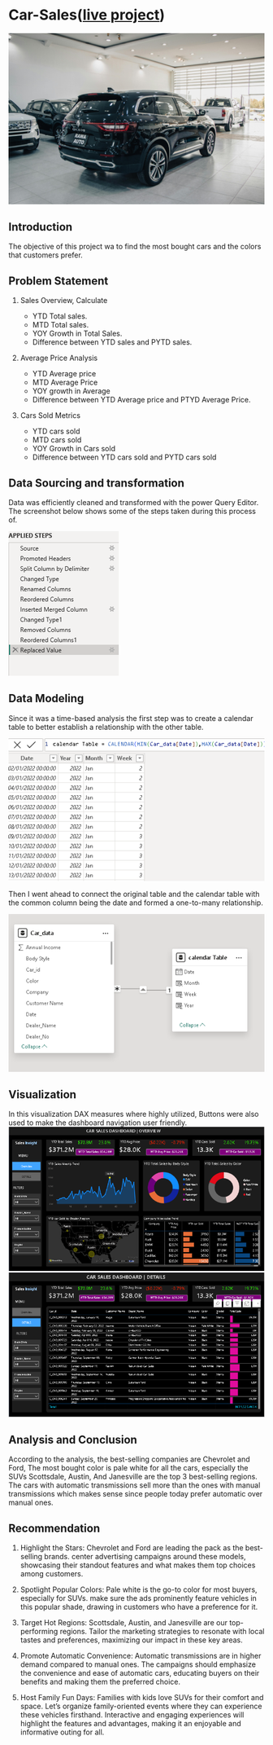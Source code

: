 # Car-Sales([live project](https://app.powerbi.com/links/UxoaFkyT3M?ctid=ae6b8ae8-c4ed-48a6-90ac-578b536f4451&pbi_source=linkShare))

![](yard.jpg)
## Introduction 
The objective of this project wa to find the most bought cars and the colors that customers prefer. 
## Problem Statement


1. Sales Overview, Calculate 
    - YTD Total sales.
    - MTD Total sales. 
    - YOY Growth in Total Sales.
    - Difference between YTD sales and PYTD sales.

2.  Average Price Analysis
    - YTD Average price 
    - MTD Average Price
    - YOY growth in Average
    - Difference between YTD Average price and PTYD Average Price.
  
3. Cars Sold Metrics 
    - YTD cars sold
    - MTD cars sold 
    - YOY Growth in Cars sold 
    - Difference between YTD cars sold and PYTD cars sold

## Data Sourcing and transformation
Data was efficiently cleaned and transformed with the power Query Editor. The screenshot below shows some of the steps taken during this process of.

![](Steps_applied.png)

## Data Modeling 
Since it was a time-based analysis the first step was to create a calendar table to better establish a relationship with the other table.

![](calendar_table.png)

Then I went ahead to connect the original table and the calendar table with the common column being the date and formed a one-to-many relationship.

![](Model_data_cars.png)

##  Visualization

In this visualization DAX measures where highly utilized, Buttons were also used to make the dashboard navigation user friendly.
![](folio_pic.png)
![](folio_details.png)

## Analysis and Conclusion
According to the analysis, the best-selling companies are Chevrolet and Ford,
The most bought color is pale white for all the cars, especially the SUVs 
Scottsdale, Austin, And Janesville are the top 3 best-selling regions.
The cars with automatic transmissions sell more than the ones with manual transmissions which makes sense since people today prefer automatic over manual ones.

## Recommendation
1. Highlight the Stars: Chevrolet and Ford are leading the pack as the best-selling brands. center advertising campaigns around these models, showcasing their standout features and what makes them top choices among customers.

2. Spotlight Popular Colors: Pale white is the go-to color for most buyers, especially for SUVs.  make sure the ads prominently feature vehicles in this popular shade, drawing in customers who have a preference for it.

3. Target Hot Regions: Scottsdale, Austin, and Janesville are our top-performing regions. Tailor the marketing strategies to resonate with local tastes and preferences, maximizing our impact in these key areas.

4. Promote Automatic Convenience: Automatic transmissions are in higher demand compared to manual ones. The campaigns should emphasize the convenience and ease of automatic cars, educating buyers on their benefits and making them the preferred choice.

5. Host Family Fun Days: Families with kids love SUVs for their comfort and space. Let’s organize family-oriented events where they can experience these vehicles firsthand. Interactive and engaging experiences will highlight the features and advantages, making it an enjoyable and informative outing for all.








